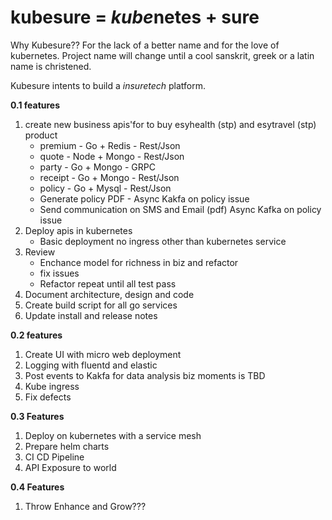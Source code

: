 # kubesure = *kube*netes + sure 

Why Kubesure?? For the lack of a better name and for the love of kubernetes. Project name will change until a cool sanskrit, greek or a latin name is christened. 

Kubesure intents to build a _insuretech_ platform.

**0.1 features**  

1. create new business apis'for to buy esyhealth (stp) and esytravel (stp) product 
    - premium - Go + Redis - Rest/Json
    - quote - Node + Mongo  - Rest/Json
    - party - Go + Mongo - GRPC  
    - receipt - Go + Mongo - Rest/Json
    - policy - Go + Mysql - Rest/Json
    - Generate policy PDF - Async Kakfa on policy issue
    - Send communication on SMS and Email (pdf) Async Kafka on policy issue
2. Deploy apis in kubernetes 
    - Basic deployment no ingress other than kubernetes service
3. Review 
    - Enchance model for richness in biz and refactor
    - fix issues 
    - Refactor repeat until all test pass 
4. Document architecture, design and code
5. Create build script for all go services
6. Update install and release notes 

**0.2 features** 
 
1. Create UI with micro web deployment  
2. Logging with fluentd and elastic 
3. Post events to Kakfa for data analysis biz moments is TBD
4. Kube ingress 
5. Fix defects

**0.3 Features** 

1. Deploy on kubernetes with a service mesh  
2. Prepare helm charts
3. CI CD Pipeline
4. API Exposure to world

**0.4 Features**

1. Throw Enhance and Grow???
